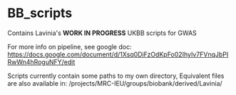 # BB_scripts

Contains Lavinia's **WORK IN PROGRESS** UKBB scripts for GWAS

For more info on pipeline, see google doc: https://docs.google.com/document/d/1Xsq0DiFzOdKpFo02IhyIv7FVnqJbPIRwWn4hRoguNFY/edit

Scripts currently contain some paths to my own directory, Equivalent files are also available in:
/projects/MRC-IEU/groups/biobank/derived/Lavinia/
